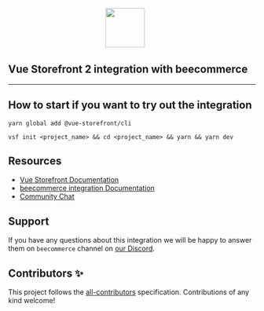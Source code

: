 <div align="center">
<img src="https://blog.vuestorefront.io/wp-content/uploads/2020/01/1QU9F6hQlFyHsJIbsdmt6FA.png" height="80px"/>  
</div>

## Vue Storefront 2 integration with beecommerce

------

<!-- ALL-CONTRIBUTORS-BADGE:START - Do not remove or modify this section -->
<!-- ALL-CONTRIBUTORS-BADGE:END -->

## How to start if you want to try out the integration

```
yarn global add @vue-storefront/cli
```
```
vsf init <project_name> && cd <project_name> && yarn && yarn dev
```

## Resources

- [Vue Storefront Documentation](https://docs.vuestorefront.io/v2/)
- [beecommerce integration Documentation](https://docs.vuestorefront.io/beecommerce)
- [Community Chat](https://discord.vuestorefront.io)

## Support

If you have any questions about this integration we will be happy to answer them on `beecommerce` channel on [our Discord](discord.vuestorefront.io).

## Contributors ✨

<!-- ALL-CONTRIBUTORS-LIST:START - Do not remove or modify this section -->

<!-- ALL-CONTRIBUTORS-LIST:END -->

This project follows the [all-contributors](https://github.com/all-contributors/all-contributors) specification. Contributions of any kind welcome!
